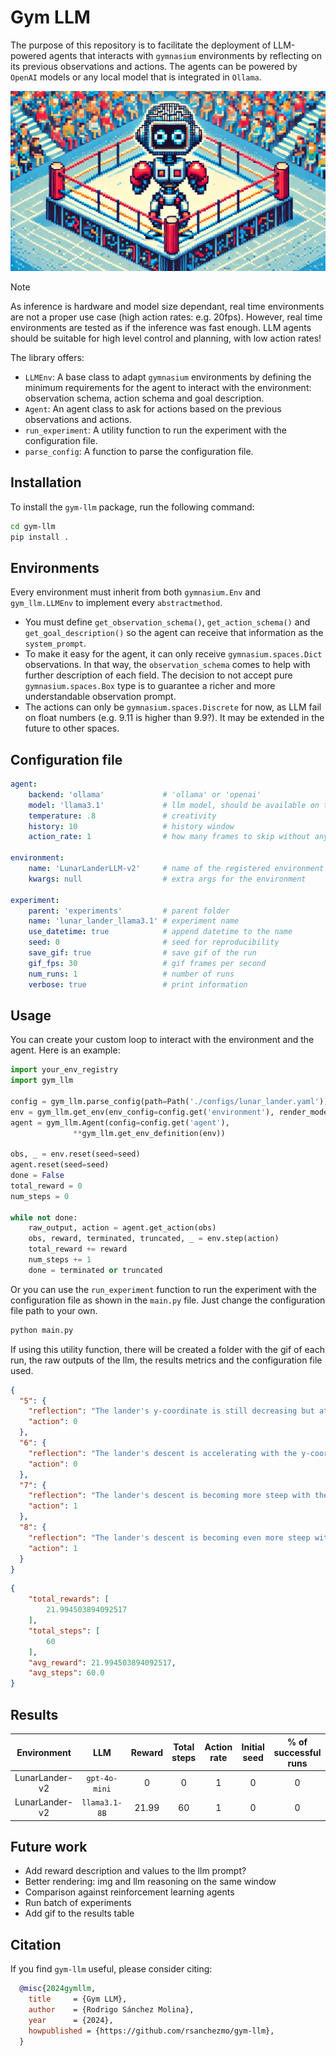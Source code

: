 # Gym LLM
The purpose of this repository is to facilitate the deployment of LLM-powered agents that interacts with `gymnasium` environments by reflecting on its previous observations and actions.
The agents can be powered by `OpenAI` models or any local model that is integrated in `Ollama`. 

![gym-llm](./doc/gym-llm.png)


> [!NOTE] 
> As inference is hardware and model size dependant, real time environments are not a proper use case (high action rates: e.g. 20fps). However, real time environments are tested as if the inference was fast enough. LLM agents should be suitable for high level control and planning, with low action rates!

The library offers:
- `LLMEnv`: A base class to adapt `gymnasium` environments by defining the minimum requirements for the agent to interact with the environment: observation schema, action schema and goal description.
- `Agent`: An agent class to ask for actions based on the previous observations and actions.
- `run_experiment`: A utility function to run the experiment with the configuration file.
- `parse_config`: A function to parse the configuration file.

## Installation
To install the `gym-llm` package, run the following command:
```bash
cd gym-llm
pip install .
```

## Environments
Every environment must inherit from both `gymnasium.Env` and `gym_llm.LLMEnv` to implement every `abstractmethod`.

- You must define `get_observation_schema()`, `get_action_schema()` and `get_goal_description()` so the agent
can receive that information as the `system_prompt`.
- To make it easy for the agent, it can only receive `gymnasium.spaces.Dict` observations. In that way, the `observation_schema` comes to help with further description of each field. The decision to not accept 
pure `gymnasium.spaces.Box` type is to guarantee a richer and more understandable observation prompt. 
- The actions can only be `gymnasium.spaces.Discrete` for now, as LLM fail on float numbers (e.g. 9.11 is higher than 9.9?). It may be extended in the future to other spaces.

## Configuration file
```yaml
agent:
    backend: 'ollama'             # 'ollama' or 'openai'
    model: 'llama3.1'             # llm model, should be available on the backend
    temperature: .8               # creativity
    history: 10                   # history window
    action_rate: 1                # how many frames to skip without any action

environment:
    name: 'LunarLanderLLM-v2'     # name of the registered environment
    kwargs: null                  # extra args for the environment
  
experiment:
    parent: 'experiments'         # parent folder
    name: 'lunar_lander_llama3.1' # experiment name
    use_datetime: true            # append datetime to the name
    seed: 0                       # seed for reproducibility
    save_gif: true                # save gif of the run
    gif_fps: 30                   # gif frames per second
    num_runs: 1                   # number of runs
    verbose: true                 # print information  
```

## Usage
You can create your custom loop to interact with the environment and the agent. Here is an example:
```python
import your_env_registry
import gym_llm

config = gym_llm.parse_config(path=Path('./configs/lunar_lander.yaml'))
env = gym_llm.get_env(env_config=config.get('environment'), render_mode='human')
agent = gym_llm.Agent(config=config.get('agent'),
              **gym_llm.get_env_definition(env))

obs, _ = env.reset(seed=seed)
agent.reset(seed=seed)
done = False
total_reward = 0
num_steps = 0

while not done:
    raw_output, action = agent.get_action(obs)
    obs, reward, terminated, truncated, _ = env.step(action)
    total_reward += reward
    num_steps += 1
    done = terminated or truncated
```

Or you can use the `run_experiment` function to run the experiment with the configuration file as shown in the `main.py` file. Just change the configuration file path to your own.

```bash
python main.py
```
If using this utility function, there will be created a folder with the gif of each run, the raw outputs of the llm, the results metrics and the configuration file used.
```json
{
  "5": {
    "reflection": "The lander's y-coordinate is still decreasing but at a slower rate, and its x-coordinate and z-coordinate are increasing. The lander's angular velocity has changed direction, now pointing in the positive angular direction. This could indicate that the lander is starting to descend or level out.",
    "action": 0
  },
  "6": {
    "reflection": "The lander's descent is accelerating with the y-coordinate continuing to decrease and its z-coordinate increasing. The angular velocity remains in a positive direction, indicating the lander is likely to continue descending.",
    "action": 0
  },
  "7": {
    "reflection": "The lander's descent is becoming more steep with the y-coordinate decreasing rapidly and its z-coordinate increasing significantly. The angular velocity remains positive, indicating a likely continued downward trajectory.",
    "action": 1
  },
  "8": {
    "reflection": "The lander's descent is becoming even more steep with the y-coordinate decreasing rapidly and its z-coordinate increasing significantly. The angular velocity has increased in magnitude, but still points in a positive direction. This could indicate that the lander is starting to correct its course or prepare for landing.",
    "action": 1
  }
}
```

```json
{
    "total_rewards": [
        21.994503894092517
    ],
    "total_steps": [
        60
    ],
    "avg_reward": 21.994503894092517,
    "avg_steps": 60.0
}
```

## Results
| **Environment** |    **LLM**    | **Reward** | **Total steps** | **Action rate** | **Initial seed** | **% of successful runs** |
|:---------------:|:-------------:|:----------:|:---------------:|:---------------:|:----------------:|:------------------------:|
| LunarLander-v2  | `gpt-4o-mini` |     0      |        0        |        1        |        0         |            0             |
| LunarLander-v2  | `llama3.1-8B` |   21.99    |       60        |        1        |        0         |            0             |



## Future work
- Add reward description and values to the llm prompt?
- Better rendering: img and llm reasoning on the same window
- Comparison against reinforcement learning agents
- Run batch of experiments
- Add gif to the results table

## Citation
If you find `gym-llm` useful, please consider citing:

```bibtex
  @misc{2024gymllm,
    title     = {Gym LLM},
    author    = {Rodrigo Sánchez Molina},
    year      = {2024},
    howpublished = {https://github.com/rsanchezmo/gym-llm},
  }
```
